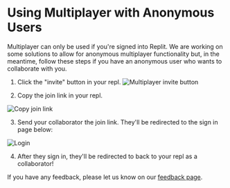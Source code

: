 # Using Multiplayer with Anonymous Users

Multiplayer can only be used if you're signed into Replit. We are working on some solutions to allow for anonymous multiplayer functionality but, in the meantime, follow these steps if you have an anonymous user who wants to collaborate with you. 

1. Click the "invite" button in your repl.
![Multiplayer invite button](/images/repls/multiplayer-invite-button.png)

2. Copy the join link in your repl. 

![Copy join link](/images/repls/multiplayer-invite-link.png)

3. Send your collaborator the join link. They'll be redirected to the sign in page below:

![Login](/images/repls/login.png)

4. After they sign in, they'll be redirected to back to your repl as a collaborator!

If you have any feedback, please let us know on our [feedback page](https://repl.it/feedback/).
